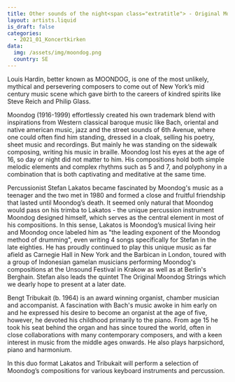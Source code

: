 ```yaml
---
title: Other sounds of the night<span class="extratitle"> - Original Moondog compositions for piano and percussion performed by Stefan Lakatos and Bengt Tribukait</span>
layout: artists.liquid
is_draft: false
categories:
  - 2021_01_Koncertkirken
data:
  img: /assets/img/moondog.png
  country: SE
---
```


Louis Hardin, better known as MOONDOG, is one of the most unlikely, mythical and persevering composers to come out of New York’s mid century music scene which gave birth to the careers of kindred spirits like Steve Reich and Philip Glass.

Moondog (1916-1999) effortlessly created his own trademark blend with inspirations from Western classical baroque music like Bach, oriental and native american music, jazz and the street sounds of 6th Avenue, where one could often find him standing, dressed in a cloak, selling his poetry, sheet music and recordings. But mainly he was standing on the sidewalk composing, writing his music in braille. Moondog lost his eyes at the age of 16, so day or night did not matter to him. His compositions hold both simple melodic elements and complex rhythms such as 5 and 7, and polyphony in a combination that is both captivating and meditative at the same time.

Percussionist Stefan Lakatos became fascinated by Moondog's music as a teenager and the two met in 1980 and formed a close and fruitful friendship that lasted until Moondog’s death. It seemed only natural that Moondog would pass on his trimba to Lakatos - the unique percussion instrument Moondog designed himself, which serves as the central element in most of his compositions. In this sense, Lakatos is Moondog’s musical living heir and Moondog once labeled him as "the leading exponent of the Moondog method of drumming", even writing 4 songs specifically for Stefan in the late eighties. He has proudly continued to play this unique music as far afield as Carnegie Hall in New York and the Barbican in London, toured with a group of Indonesian gamelan musicians performing Moondog's compositions at the Unsound Festival in Krakow as well as at Berlin's Berghain. Stefan also leads the quintet The Original Moondog Strings which we dearly hope to present at a later date.

Bengt Tribukait (b. 1964) is an award winning organist, chamber musician and accompanist. A fascination with Bach's music awoke in him early on and he expressed his desire to become an organist at the age of five, however, he devoted his childhood primarily to the piano. From age 15 he took his seat behind the organ and has since toured the world, often in close collaborations with many contemporary composers, and with a keen interest in music from the middle ages onwards. He also plays harpsichord, piano and harmonium.

In this duo format Lakatos and Tribukait will perform a selection of Moondog’s compositions for various keyboard instruments and percussion.
